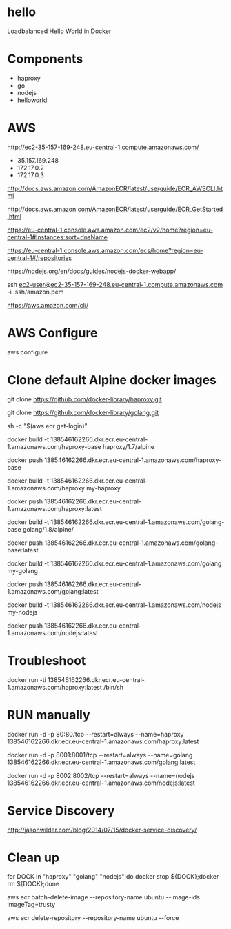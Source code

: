 # hello
Loadbalanced Hello World in Docker

# Components
- haproxy
- go
- nodejs
- helloworld

# AWS
http://ec2-35-157-169-248.eu-central-1.compute.amazonaws.com/

- 35.157.169.248
- 172.17.0.2
- 172.17.0.3

http://docs.aws.amazon.com/AmazonECR/latest/userguide/ECR_AWSCLI.html

http://docs.aws.amazon.com/AmazonECR/latest/userguide/ECR_GetStarted.html

https://eu-central-1.console.aws.amazon.com/ec2/v2/home?region=eu-central-1#Instances:sort=dnsName

https://eu-central-1.console.aws.amazon.com/ecs/home?region=eu-central-1#/repositories

https://nodejs.org/en/docs/guides/nodejs-docker-webapp/

ssh ec2-user@ec2-35-157-169-248.eu-central-1.compute.amazonaws.com -i .ssh/amazon.pem 

https://aws.amazon.com/cli/

# AWS Configure
aws configure

# Clone default Alpine docker images
git clone https://github.com/docker-library/haproxy.git

git clone https://github.com/docker-library/golang.git

sh -c "$(aws ecr get-login)"


docker build -t 138546162266.dkr.ecr.eu-central-1.amazonaws.com/haproxy-base haproxy/1.7/alpine

docker push 138546162266.dkr.ecr.eu-central-1.amazonaws.com/haproxy-base

docker build -t 138546162266.dkr.ecr.eu-central-1.amazonaws.com/haproxy my-haproxy

docker push 138546162266.dkr.ecr.eu-central-1.amazonaws.com/haproxy:latest



docker build -t 138546162266.dkr.ecr.eu-central-1.amazonaws.com/golang-base golang/1.8/alpine/

docker push 138546162266.dkr.ecr.eu-central-1.amazonaws.com/golang-base:latest

docker build -t 138546162266.dkr.ecr.eu-central-1.amazonaws.com/golang my-golang

docker push 138546162266.dkr.ecr.eu-central-1.amazonaws.com/golang:latest


docker build -t 138546162266.dkr.ecr.eu-central-1.amazonaws.com/nodejs my-nodejs

docker push 138546162266.dkr.ecr.eu-central-1.amazonaws.com/nodejs:latest

# Troubleshoot
docker run -ti 138546162266.dkr.ecr.eu-central-1.amazonaws.com/haproxy:latest /bin/sh

# RUN manually
docker run -d -p 80:80/tcp --restart=always --name=haproxy 138546162266.dkr.ecr.eu-central-1.amazonaws.com/haproxy:latest

docker run -d -p 8001:8001/tcp --restart=always --name=golang 138546162266.dkr.ecr.eu-central-1.amazonaws.com/golang:latest

docker run -d -p 8002:8002/tcp --restart=always --name=nodejs 138546162266.dkr.ecr.eu-central-1.amazonaws.com/nodejs:latest

# Service Discovery
http://jasonwilder.com/blog/2014/07/15/docker-service-discovery/

# Clean up
for DOCK in "haproxy" "golang" "nodejs";do docker stop ${DOCK};docker rm ${DOCK};done

aws ecr batch-delete-image --repository-name ubuntu --image-ids imageTag=trusty

aws ecr delete-repository --repository-name ubuntu --force

